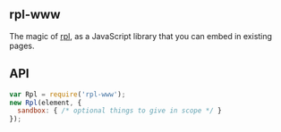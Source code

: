 ## rpl-www

The magic of [rpl](https://github.com/tmcw/rpl), as a JavaScript library that you
can embed in existing pages.

## API

```js
var Rpl = require('rpl-www');
new Rpl(element, {
  sandbox: { /* optional things to give in scope */ }
});
```
